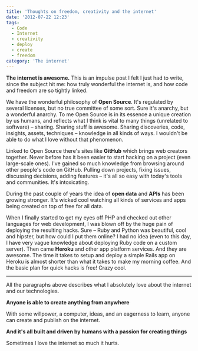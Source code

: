 ```yaml
---
title: 'Thoughts on freedom, creativity and the internet'
date: '2012-07-22 12:23'
tags:
  - Code
  - Internet
  - creativity
  - deploy
  - create
  - freedom
category: 'The internet'
---
```


**The internet is awesome.** This is an impulse post I felt I just had to write, since the subject hit me: how truly wonderful the internet is, and how code and freedom are so tightly linked.

We have the wonderful philosophy of **Open Source**. It's regulated by several licenses, but no true committee of some sort. Sure it's anarchy, but a wonderful anarchy. To me Open Source is in its essence a unique creation by us humans, and reflects what I think is vital to many things (unrelated to software) – sharing. Sharing stuff is awesome. Sharing discoveries, code, insights, assets, techniques – knowledge in all kinds of ways. I wouldn't be able to do what I love without that phenomenon.

Linked to Open Source there's sites like **GitHub** which brings web creators together. Never before has it been easier to start hacking on a project (even large-scale ones). I've gained so much knowledge from browsing around other people's code on GitHub. Pulling down projects, fixing issues, discussing decisions, adding features – it's all so easy with today's tools and communities. It's intoxicating.

During the past couple of years the idea of **open data** and **APIs** has been growing stronger. It's wicked cool watching all kinds of services and apps being created on top of free for all data.

When I finally started to get my eyes off PHP and checked out other languages for web development, I was blown off by the huge pain of deploying the resulting hacks. Sure – Ruby and Python was beautiful, cool and hipster, but how could I put them online? I had no idea (even to this day, I have very vague knowledge about deploying Ruby code on a custom server). Then came **Heroku** and other app platform services. And they are awesome. The time it takes to setup and deploy a simple Rails app on Heroku is almost shorter than what it takes to make my morning coffee. And the basic plan for quick hacks is free! Crazy cool.

* * *

All the paragraphs above describes what I absolutely love about the internet and our technologies.

**Anyone is able to create anything from anywhere**

With some willpower, a computer, ideas, and an eagerness to learn, anyone can create and publish on the internet.

**And it's all built and driven by humans with a passion for creating things**

Sometimes I love the internet so much it hurts.

